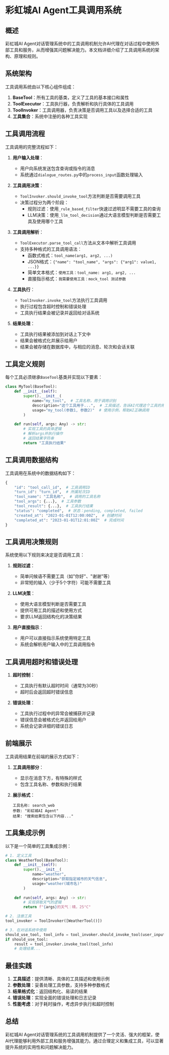 # 彩虹城AI Agent工具调用系统

## 概述

彩虹城AI Agent对话管理系统中的工具调用机制允许AI代理在对话过程中使用外部工具和服务，从而增强其问题解决能力。本文档详细介绍了工具调用系统的架构、原理和规则。

## 系统架构

工具调用系统由以下核心组件组成：

1. **BaseTool**：所有工具的基类，定义了工具的基本接口和属性
2. **ToolExecutor**：工具执行器，负责解析和执行具体的工具调用
3. **ToolInvoker**：工具调用器，负责决策是否调用工具以及选择合适的工具
4. **工具集合**：系统中注册的各种工具实现

## 工具调用流程

工具调用的完整流程如下：

1. **用户输入处理**：
   - 用户向系统发送包含查询或指令的消息
   - 系统通过`dialogue_routes.py`中的`process_input`函数处理输入

2. **工具调用决策**：
   - `ToolInvoker.should_invoke_tool`方法判断是否需要调用工具
   - 决策过程分为两个阶段：
     - 规则过滤：使用`_rule_based_filter`快速过滤明显不需要工具的查询
     - LLM决策：使用`_llm_tool_decision`通过大语言模型判断是否需要工具及使用哪个工具

3. **工具调用解析**：
   - `ToolExecutor.parse_tool_call`方法从文本中解析工具调用
   - 支持多种格式的工具调用语法：
     - 函数式格式：`tool_name(arg1, arg2, ...)`
     - JSON格式：`{"name": "tool_name", "args": {"arg1": value1, ...}}`
     - 简单文本格式：`使用工具：tool_name: arg1, arg2, ...`
     - 直接指示格式：`我需要使用工具：mock_tool 测试参数`

4. **工具执行**：
   - `ToolInvoker.invoke_tool`方法执行工具调用
   - 执行过程包含超时控制和错误处理
   - 工具执行结果会被记录并返回给对话系统

5. **结果处理**：
   - 工具执行结果被添加到对话上下文中
   - 结果会被格式化并展示给用户
   - 结果会被存储在数据库中，与相应的消息、轮次和会话关联

## 工具定义规则

每个工具必须继承`BaseTool`基类并实现以下要素：

```python
class MyTool(BaseTool):
    def __init__(self):
        super().__init__(
            name="my_tool",  # 工具名称，用于调用识别
            description="这个工具用于...",  # 工具描述，告诉AI代理这个工具的用途
            usage="my_tool(参数1, 参数2)"  # 使用示例，帮助AI正确调用
        )
    
    def run(self, args: Any) -> str:
        # 实现工具的具体逻辑
        # 解析args并执行操作
        # 返回结果字符串
        return "工具执行结果"
```

## 工具调用数据结构

工具调用在系统中的数据结构如下：

```python
{
    "id": "tool_call_id",  # 工具调用ID
    "turn_id": "turn_id",  # 所属轮次ID
    "tool_name": "工具名称",  # 调用的工具名称
    "tool_args": {...},  # 工具参数
    "tool_result": {...},  # 工具执行结果
    "status": "completed",  # 状态：pending, completed, failed
    "created_at": "2023-01-01T12:00:00Z",  # 创建时间
    "completed_at": "2023-01-01T12:01:00Z"  # 完成时间
}
```

## 工具调用决策规则

系统使用以下规则来决定是否调用工具：

1. **规则过滤**：
   - 简单问候语不需要工具（如"你好"、"谢谢"等）
   - 非常短的输入（少于5个字符）可能不需要工具

2. **LLM决策**：
   - 使用大语言模型判断是否需要工具
   - 提供可用工具的描述和使用方式
   - 要求LLM返回结构化的决策结果

3. **用户直接指示**：
   - 用户可以直接指示系统使用特定工具
   - 系统会解析用户输入中的工具调用指令

## 工具调用超时和错误处理

1. **超时控制**：
   - 工具执行有默认超时时间（通常为30秒）
   - 超时后会返回超时错误信息

2. **错误处理**：
   - 工具执行过程中的异常会被捕获并记录
   - 错误信息会被格式化并返回给用户
   - 系统会记录详细的错误日志

## 前端展示

工具调用结果在前端的展示方式如下：

1. **工具调用部分**：
   - 显示在消息下方，有特殊的样式
   - 包含工具名称、参数和执行结果

2. **展示格式**：
   ```
   工具名称: search_web
   参数: "彩虹城AI Agent"
   结果: "搜索结果包含以下内容..."
   ```

## 工具集成示例

以下是一个简单的工具集成示例：

```python
# 1. 定义工具
class WeatherTool(BaseTool):
    def __init__(self):
        super().__init__(
            name="weather",
            description="获取指定城市的天气信息",
            usage="weather(城市名)"
        )
    
    def run(self, args: Any) -> str:
        # 实现获取天气的逻辑
        return f"{args}的天气：晴，25°C"

# 2. 注册工具
tool_invoker = ToolInvoker([WeatherTool()])

# 3. 在对话系统中使用
should_use_tool, tool_info = tool_invoker.should_invoke_tool(user_input, context)
if should_use_tool:
    result = tool_invoker.invoke_tool(tool_info)
    # 处理结果...
```

## 最佳实践

1. **工具描述**：提供清晰、具体的工具描述和使用示例
2. **参数处理**：妥善处理工具参数，支持多种参数格式
3. **结果格式化**：返回结构化、易读的结果
4. **错误处理**：实现全面的错误处理和日志记录
5. **性能考虑**：对于耗时操作，考虑异步执行和超时控制

## 总结

彩虹城AI Agent对话管理系统的工具调用机制提供了一个灵活、强大的框架，使AI代理能够利用外部工具和服务增强其能力。通过合理定义和集成工具，可以显著提升系统的实用性和问题解决能力。

